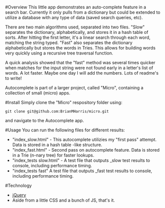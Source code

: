 #Overview
This little app demonstrates an auto-complete feature in a search bar. Currently it only pulls from a dictionary but could be extended to utilize a database with any type of data (saved search queries, etc).

There are two main algorithms used, separated into two files. "Slow" separates the dictionary, alphabetically, and stores it in a hash table of sorts. After hitting the first letter, it's a linear search through each word, matching the string typed. "Fast" also separates the dictionary alphabetically but stores the words in Tries. This allows for building words very quickly using a recursive tree traversal function.

A quick analysis showed that the "fast" method was several times quicker when matches for the input string were not found early in a letter's list of words. A lot faster. Maybe one day I will add the numbers. Lots of readme's to write!

Autocomplete is part of a larger project, called "Micro", containing a collection of small (micro) apps.

#Install
Simply clone the "Micro" respository folder using:
```
git clone git@github.com:BrianMHarris/micro.git
```
and navigate to the Autocomplete app.

#Usage
You can run the following files for different results:

* "index_slow.html" - This autocomplete utilizies my "first pass" attempt. Data is stored in a hash table -like structure.
* "index_fast.html" - Second pass on autocomplete feature. Data is stored in a Trie (n-nary tree) for faster lookups.
* "index_tests slow.html" - A test file that outputs _slow test results to console, including performance timing.
* "index_tests fast" A test file that outputs _fast test results to console, including performance timing.

#Technology
* [jQuery](https://jquery.com/)
* Aside from a little CSS and a bunch of JS, that's it.

